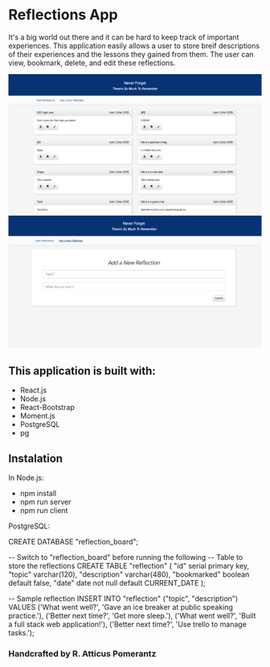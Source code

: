# Reflections App

It's a big world out there and it can be hard to keep track of important experiences. This application easily allows a user to store breif descriptions of their experiences and the lessons they gained from them. The user can view, bookmark, delete, and edit these reflections. 

![view reflections](wireframes/screen1.png)
![add new reflection](wireframes/screen2.png)


## This application is built with: 
- React.js
- Node.js
- React-Bootstrap
- Moment.js
- PostgreSQL
- pg 

## Instalation
In Node.js: 
- npm install
- npm run server
- npm run client

PostgreSQL: 

CREATE DATABASE "reflection_board";

-- Switch to "reflection_board" before running the following
-- Table to store the reflections
CREATE TABLE "reflection" (
  "id" serial primary key,
  "topic" varchar(120),
  "description" varchar(480),
  "bookmarked" boolean default false,
  "date" date not null default CURRENT_DATE
);

-- Sample reflection
INSERT INTO "reflection" ("topic", "description")
VALUES ('What went well?', 'Gave an ice breaker at public speaking practice.'),
('Better next time?', 'Get more sleep.'),
('What went well?', 'Built a full stack web application!'),
('Better next time?', 'Use trello to manage tasks.');


### Handcrafted by R. Atticus Pomerantz
